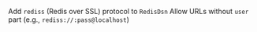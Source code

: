 Add `rediss` (Redis over SSL) protocol to `RedisDsn`
Allow URLs without `user` part (e.g., `rediss://:pass@localhost`)